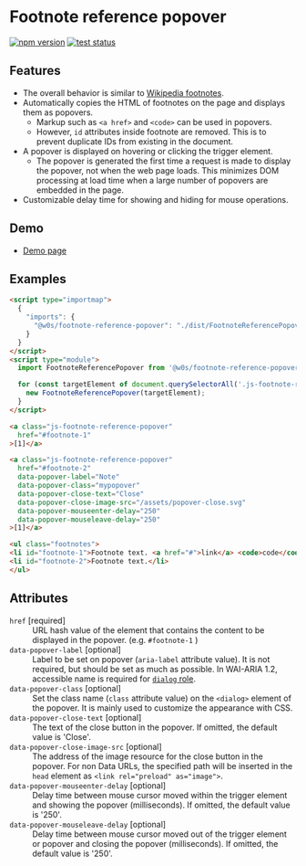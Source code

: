 # Footnote reference popover

[![npm version](https://badge.fury.io/js/%40saekitominaga%2Fcustomelements-tooltip-trigger.svg)](https://www.npmjs.com/package/@saekitominaga/customelements-tooltip-trigger)
[![test status](https://github.com/SaekiTominaga/frontend/actions/workflows/footnote-reference-popover-test.yml/badge.svg)](https://github.com/SaekiTominaga/frontend/actions/workflows/footnote-reference-popover-test.yml)

## Features

- The overall behavior is similar to [Wikipedia footnotes](https://en.wikipedia.org/wiki/Help:Footnotes).
- Automatically copies the HTML of footnotes on the page and displays them as popovers.
  - Markup such as `<a href>` and `<code>` can be used in popovers.
  - However, `id` attributes inside footnote are removed. This is to prevent duplicate IDs from existing in the document.
- A popover is displayed on hovering or clicking the trigger element.
  - The popover is generated the first time a request is made to display the popover, not when the web page loads. This minimizes DOM processing at load time when a large number of popovers are embedded in the page.
- Customizable delay time for showing and hiding for mouse operations.

## Demo

- [Demo page](https://saekitominaga.github.io/frontend/javascript/footnote-reference-popover/demo/)

## Examples

```HTML
<script type="importmap">
  {
    "imports": {
      "@w0s/footnote-reference-popover": "./dist/FootnoteReferencePopover.js"
    }
  }
</script>
<script type="module">
  import FootnoteReferencePopover from '@w0s/footnote-reference-popover';

  for (const targetElement of document.querySelectorAll('.js-footnote-reference-popover')) {
    new FootnoteReferencePopover(targetElement);
  }
</script>

<a class="js-footnote-reference-popover"
  href="#footnote-1"
>[1]</a>

<a class="js-footnote-reference-popover"
  href="#footnote-2"
  data-popover-label="Note"
  data-popover-class="mypopover"
  data-popover-close-text="Close"
  data-popover-close-image-src="/assets/popover-close.svg"
  data-popover-mouseenter-delay="250"
  data-popover-mouseleave-delay="250"
>[1]</a>

<ul class="footnotes">
<li id="footnote-1">Footnote text. <a href="#">link</a> <code>code</code> <em>emphasis</em></li>
<li id="footnote-2">Footnote text.</li>
</ul>
```

## Attributes

<dl>
<dt><code>href</code> [required]</dt>
<dd>URL hash value of the element that contains the content to be displayed in the popover. (e.g. <code>#footnote-1</code> )</dd>
<dt><code>data-popover-label</code> [optional]</dt>
<dd>Label to be set on popover (<code>aria-label</code> attribute value). It is not required, but should be set as much as possible. In WAI-ARIA 1.2, accessible name is required for <a href="https://www.w3.org/TR/wai-aria-1.2/#dialog"><code>dialog</code> role</a>.</dd>
<dt><code>data-popover-class</code> [optional]</dt>
<dd>Set the class name (<code>class</code> attribute value) on the <code>&lt;dialog&gt;</code> element of the popover. It is mainly used to customize the appearance with CSS.</dd>
<dt><code>data-popover-close-text</code> [optional]</dt>
<dd>The text of the close button in the popover. If omitted, the default value is 'Close'.</dd>
<dt><code>data-popover-close-image-src</code> [optional]</dt>
<dd>The address of the image resource for the close button in the popover. For non Data URLs, the specified path will be inserted in the <code>head</code> element as <code>&lt;link rel="preload" as="image"&gt;</code>.</dd>
<dt><code>data-popover-mouseenter-delay</code> [optional]</dt>
<dd>Delay time between mouse cursor moved within the trigger element and showing the popover (milliseconds). If omitted, the default value is '250'.</dd>
<dt><code>data-popover-mouseleave-delay</code> [optional]</dt>
<dd>Delay time between mouse cursor moved out of the trigger element or popover and closing the popover (milliseconds). If omitted, the default value is '250'.</dd>
</dl>
